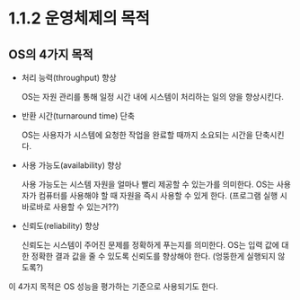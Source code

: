 # 1.1.2 운영체제의 목적

## OS의 4가지 목적

- 처리 능력(throughput) 향상
    
    OS는 자원 관리를 통해 일정 시간 내에 시스템이 처리하는 일의 양을 향상시킨다.
    
- 반환 시간(turnaround time) 단축
    
    OS는 사용자가 시스템에 요청한 작업을 완료할 때까지 소요되는 시간을 단축시킨다.
    
- 사용 가능도(availability) 향상
    
    사용 가능도는 시스템 자원을 얼마나 빨리 제공할 수 있는가를 의미한다. OS는 사용자가 컴퓨터를 사용해야 할 때 자원을 즉시 사용할 수 있게 한다. (프로그램 실행 시 바로바로 사용할 수 있는거??)
    
- 신뢰도(reliability) 향상
    
    신뢰도는 시스템이 주어진 문제를 정확하게 푸는지를 의미한다. OS는 입력 값에 대한 정확한 결과 값을 줄 수 있도록 신뢰도를 향상해야 한다. (엉뚱한게 실행되지 않도록?)
    

이 4가지 목적은 OS 성능을 평가하는 기준으로 사용되기도 한다.
